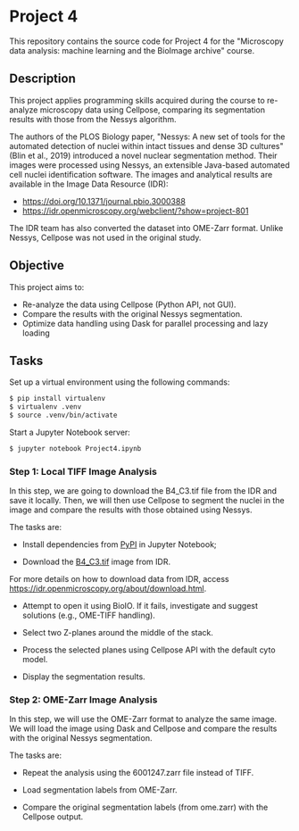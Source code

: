 # Project 4

This repository contains the source code for Project 4 for the "Microscopy data analysis: machine learning and the BioImage archive" course.

## Description

This project applies programming skills acquired during the course to re-analyze microscopy data using Cellpose, comparing its segmentation results with those from the Nessys algorithm.

The authors of the PLOS Biology paper, "Nessys: A new set of tools for the automated detection of nuclei within intact tissues and dense 3D cultures" (Blin et al., 2019) introduced a novel nuclear segmentation method. Their images were processed using Nessys, an extensible Java-based automated cell nuclei identification software. The images and analytical results are available in the Image Data Resource (IDR):
- <https://doi.org/10.1371/journal.pbio.3000388>
- <https://idr.openmicroscopy.org/webclient/?show=project-801>

The IDR team has also converted the dataset into OME-Zarr format. Unlike Nessys, Cellpose was not used in the original study. 

## Objective

This project aims to:
- Re-analyze the data using Cellpose (Python API, not GUI).
- Compare the results with the original Nessys segmentation.
- Optimize data handling using Dask for parallel processing and lazy loading

## Tasks

Set up a virtual environment using the following commands:

```bash
$ pip install virtualenv
$ virtualenv .venv
$ source .venv/bin/activate
```

Start a Jupyter Notebook server:

```bash
$ jupyter notebook Project4.ipynb
```

### Step 1: Local TIFF Image Analysis

In this step, we are going to download the B4_C3.tif file from the IDR and save it locally. Then, we will then use Cellpose to segment the nuclei in the image and compare the results with those obtained using Nessys.

The tasks are:

- Install dependencies from [PyPI](https://pypi.org/) in Jupyter Notebook;

- Download the [B4_C3.tif](https://idr.openmicroscopy.org/webclient/?show=image-6001247) image from IDR.

For more details on how to download data from IDR, access <https://idr.openmicroscopy.org/about/download.html>.

- Attempt to open it using BioIO. If it fails, investigate and suggest solutions (e.g., OME-TIFF handling).

- Select two Z-planes around the middle of the stack.

- Process the selected planes using Cellpose API with the default cyto model.

- Display the segmentation results.

### Step 2: OME-Zarr Image Analysis

In this step, we will use the OME-Zarr format to analyze the same image. We will load the image using Dask and Cellpose and compare the results with the original Nessys segmentation.

The tasks are:

- Repeat the analysis using the 6001247.zarr file instead of TIFF.

- Load segmentation labels from OME-Zarr.

- Compare the original segmentation labels (from ome.zarr) with the Cellpose output.
